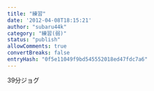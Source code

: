 ```yaml
---
title: "練習"
date: '2012-04-08T18:15:21'
author: "subaru44k"
category: "練習(弱)"
status: "publish"
allowComments: true
convertBreaks: false
entryHash: "0f5e11049f9bd545552018ed47fdc7a6"
---
```

39分ジョグ
